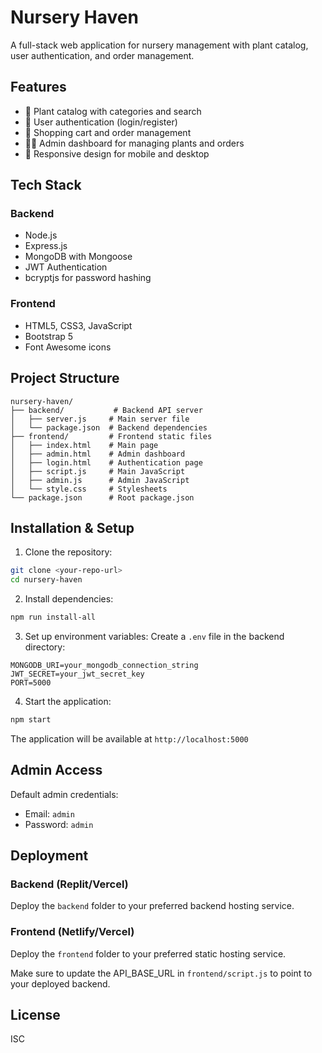 
# Nursery Haven

A full-stack web application for nursery management with plant catalog, user authentication, and order management.

## Features

- 🌱 Plant catalog with categories and search
- 👤 User authentication (login/register)
- 🛒 Shopping cart and order management
- 👨‍💼 Admin dashboard for managing plants and orders
- 📱 Responsive design for mobile and desktop

## Tech Stack

### Backend
- Node.js
- Express.js
- MongoDB with Mongoose
- JWT Authentication
- bcryptjs for password hashing

### Frontend
- HTML5, CSS3, JavaScript
- Bootstrap 5
- Font Awesome icons

## Project Structure

```
nursery-haven/
├── backend/           # Backend API server
│   ├── server.js     # Main server file
│   └── package.json  # Backend dependencies
├── frontend/         # Frontend static files
│   ├── index.html    # Main page
│   ├── admin.html    # Admin dashboard
│   ├── login.html    # Authentication page
│   ├── script.js     # Main JavaScript
│   ├── admin.js      # Admin JavaScript
│   └── style.css     # Stylesheets
└── package.json      # Root package.json
```

## Installation & Setup

1. Clone the repository:
```bash
git clone <your-repo-url>
cd nursery-haven
```

2. Install dependencies:
```bash
npm run install-all
```

3. Set up environment variables:
Create a `.env` file in the backend directory:
```env
MONGODB_URI=your_mongodb_connection_string
JWT_SECRET=your_jwt_secret_key
PORT=5000
```

4. Start the application:
```bash
npm start
```

The application will be available at `http://localhost:5000`

## Admin Access

Default admin credentials:
- Email: `admin`
- Password: `admin`

## Deployment

### Backend (Replit/Vercel)
Deploy the `backend` folder to your preferred backend hosting service.

### Frontend (Netlify/Vercel)
Deploy the `frontend` folder to your preferred static hosting service.

Make sure to update the API_BASE_URL in `frontend/script.js` to point to your deployed backend.

## License

ISC
